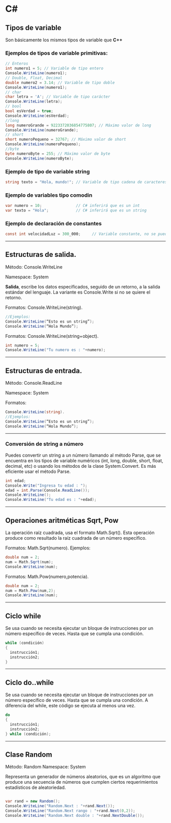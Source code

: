# C# 

## Tipos de variable
Son básicamente los mismos tipos de variable que **C++**

### Ejemplos de tipos de variable primitivas:
```C#
// Enteros
int numero1 = 5; // Variable de tipo entero
Console.WriteLine(numero1); 
// Double, Float, Decimal
double numero2 = 3.14; // Variable de tipo doble
Console.WriteLine(numero1);
// char
char letra = 'A'; // Variable de tipo carácter
Console.WriteLine(letra);
// bool
bool esVerdad = true;
Console.WriteLine(esVerdad);
//long
long numeroGrande = 9223372036854775807; // Máximo valor de long
Console.WriteLine(numeroGrande);
// short
short numeroPequeno = 32767; // Máximo valor de short
Console.WriteLine(numeroPequeno);
//byte
byte numeroByte = 255; // Máximo valor de byte
Console.WriteLine(numeroByte);

```

### Ejemplo de tipo de variable string
```C#
string texto = "Hola, mundo!"; // Variable de tipo cadena de caracteres
```
### Ejemplo de variables tipo comodin
```C#
var numero = 10;               // C# inferirá que es un int
var texto = "Hola";            // C# inferirá que es un string
```


### Ejemplo de declaración de constantes
```C#
const int velocidadLuz = 300_000;     // Variable constante, no se puede cambiar
```
___

## Estructuras de salida.

Método: Console.WriteLine

Namespace: System

**Salida**, escribe los datos especificados, seguido de un retorno, a la salida estándar del lenguaje. La variante es Console.Write si no se quiere el retorno.

Formatos: Console.WriteLine(string). 
```C#
//Ejemplos:
Console.WriteLine(“Esto es un string”);
Console.WriteLine(“Hola Mundo”);
```

Formatos: Console.WriteLine(string+object). 
```C#
int numero = 5;
Console.WriteLine("Tu numero es : "+numero);
```
___

## Estructuras de entrada.

Método: Console.ReadLine

Namespace: System

Formatos:
```C#
Console.WriteLine(string). 
//Ejemplos:
Console.WriteLine(“Esto es un string”);
Console.WriteLine(“Hola Mundo”);
```
___

### Conversión de string a número

Puedes convertir un string a un número llamando al método Parse, que se encuentra en los tipos de variable numéricos (int, long, double, short, float, decimal, etc) o usando los métodos de la clase System.Convert. Es más eficiente usar el método Parse.

```C#
int edad;
Console.Write("Ingresa tu edad : ");
edad = int.Parse(Console.ReadLine());
Console.WriteLine();
Console.WriteLine("Tu edad es : "+edad);
```

___

## Operaciones aritméticas Sqrt, Pow

La operación raíz cuadrada, usa el formato Math.Sqrt(). Esta operación produce como resultado la raíz cuadrada de un número especifico.

Formatos:
Math.Sqrt(numero).
Ejemplos:
```C#
double num = 2;
num = Math.Sqrt(num);
Console.WriteLine(num);
```
Formatos:
Math.Pow(numero,potencia).
```C#
double num = 2;
num = Math.Pow(num,2);
Console.WriteLine(num);
```
___

## Ciclo while
Se usa cuando se necesita ejecutar un bloque de instrucciones por un número específico de veces. Hasta que se cumpla una condición.


```C#
while (condición)
{
  instrucción1;
  instrucción2;
}
```
___

## Ciclo do..while

Se usa cuando se necesita ejecutar un bloque de instrucciones por un número específico de veces. Hasta que se cumpla una condición.
A diferencia del while, este código se ejecuta al menos una vez.

```C#
do
{
  instrucción1;
  instrucción2;
} while (condición);
```
___

## Clase Random

Método: Random
Namespace: System

Representa un generador de números aleatorios, que es un algoritmo que produce una secuencia de números que cumplen ciertos requerimientos estadísticos de aleatoriedad.

```C#

var rand = new Random();
Console.WriteLine("Random.Next : "+rand.Next());
Console.WriteLine("Random.Next rango : "+rand.Next(0,2));
Console.WriteLine("Random.Next double : "+rand.NextDouble());
```


